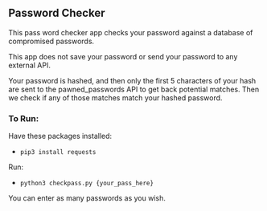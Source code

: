 ## Password Checker
This pass word checker app checks your password against a database of compromised passwords.

This app does not save your password or send your password to any external API.

Your password is hashed, and then only the first 5 characters of your hash are sent to the pawned_passwords API to get
back potential matches. Then we check if any of those matches match your hashed password.

### To Run:

Have these packages installed:
-  `pip3 install requests`

Run:
- `python3 checkpass.py {your_pass_here}`

You can enter as many passwords as you wish.